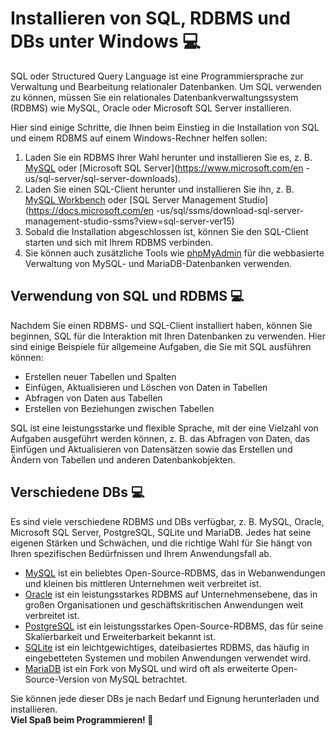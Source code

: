 # Installieren von SQL, RDBMS und DBs unter Windows 💻

SQL oder Structured Query Language ist eine Programmiersprache zur Verwaltung und Bearbeitung relationaler Datenbanken. Um SQL verwenden zu können, müssen Sie ein relationales Datenbankverwaltungssystem (RDBMS) wie MySQL, Oracle oder Microsoft SQL Server installieren.

Hier sind einige Schritte, die Ihnen beim Einstieg in die Installation von SQL und einem RDBMS auf einem Windows-Rechner helfen sollen:

1. Laden Sie ein RDBMS Ihrer Wahl herunter und installieren Sie es, z. B. [MySQL](https://dev.mysql.com/downloads/installer/) oder [Microsoft SQL Server](https://www.microsoft.com/en -us/sql-server/sql-server-downloads).
2. Laden Sie einen SQL-Client herunter und installieren Sie ihn, z. B. [MySQL Workbench](https://dev.mysql.com/downloads/workbench/) oder [SQL Server Management Studio](https://docs.microsoft.com/en -us/sql/ssms/download-sql-server-management-studio-ssms?view=sql-server-ver15)
3. Sobald die Installation abgeschlossen ist, können Sie den SQL-Client starten und sich mit Ihrem RDBMS verbinden.
4. Sie können auch zusätzliche Tools wie [phpMyAdmin](https://windows.phpmyadmin.net/) für die webbasierte Verwaltung von MySQL- und MariaDB-Datenbanken verwenden.

## Verwendung von SQL und RDBMS 💻
Nachdem Sie einen RDBMS- und SQL-Client installiert haben, können Sie beginnen, SQL für die Interaktion mit Ihren Datenbanken zu verwenden. Hier sind einige Beispiele für allgemeine Aufgaben, die Sie mit SQL ausführen können:

- Erstellen neuer Tabellen und Spalten
- Einfügen, Aktualisieren und Löschen von Daten in Tabellen
- Abfragen von Daten aus Tabellen
- Erstellen von Beziehungen zwischen Tabellen

SQL ist eine leistungsstarke und flexible Sprache, mit der eine Vielzahl von Aufgaben ausgeführt werden können, z. B. das Abfragen von Daten, das Einfügen und Aktualisieren von Datensätzen sowie das Erstellen und Ändern von Tabellen und anderen Datenbankobjekten.

## Verschiedene DBs 💻
Es sind viele verschiedene RDBMS und DBs verfügbar, z. B. MySQL, Oracle, Microsoft SQL Server, PostgreSQL, SQLite und MariaDB. Jedes hat seine eigenen Stärken und Schwächen, und die richtige Wahl für Sie hängt von Ihren spezifischen Bedürfnissen und Ihrem Anwendungsfall ab.

- [MySQL](https://www.mysql.com/) ist ein beliebtes Open-Source-RDBMS, das in Webanwendungen und kleinen bis mittleren Unternehmen weit verbreitet ist.
- [Oracle](https://www.oracle.com/database/) ist ein leistungsstarkes RDBMS auf Unternehmensebene, das in großen Organisationen und geschäftskritischen Anwendungen weit verbreitet ist.
- [PostgreSQL](https://www.postgresql.org/) ist ein leistungsstarkes Open-Source-RDBMS, das für seine Skalierbarkeit und Erweiterbarkeit bekannt ist.
- [SQLite](https://www.sqlite.org/) ist ein leichtgewichtiges, dateibasiertes RDBMS, das häufig in eingebetteten Systemen und mobilen Anwendungen verwendet wird.
- [MariaDB](https://mariadb.org/) ist ein Fork von MySQL und wird oft als erweiterte Open-Source-Version von MySQL betrachtet.

Sie können jede dieser DBs je nach Bedarf und Eignung herunterladen und installieren. <br>
**Viel Spaß beim Programmieren! 🚀**
